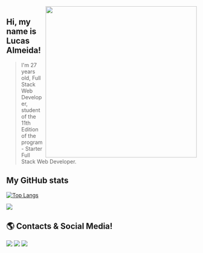 <img src="https://raw.githubusercontent.com/MicaelliMedeiros/micaellimedeiros/master/image/computer-illustration.png" min-width="400px" max-width="400px" width="400px" align="right">

##  Hi, my name is <strong>Lucas Almeida!</strong>

> I'm 27 years old, Full Stack Web Developer, student of the 11th Edition of the program - Starter Full Stack Web Developer.<br>

## My GitHub stats

[![Top Langs](https://github-readme-stats.vercel.app/api/top-langs/?username=LucaasOliveira&langs_count=8&theme=github_dark)](https://github.com/LucaasOliveira/github-readme-stats)

<a href="https://github.com/Gurupreet">
 <img align="center" src="https://github-readme-stats.vercel.app/api?username=LucaasOliveira&show_icons=true&theme=github_dark&line_height=27" />
</a><br>

## 🌎 Contacts & Social Media!

<a href="www.linkedin.com/in/olucasalmeidaa" target="_blank"><img src="https://img.shields.io/badge/LinkedIn-0077B5?style=for-the-badge&logo=linkedin&logoColor=white" /></a>
<a href="https://github.com/LucaasOliveira" target="_blank"><img src="https://img.shields.io/badge/GitHub-100000?style=for-the-badge&logo=github&logoColor=white" /></a>
<a href="mailto:almeidalcs.lucas@gmail.com" target="_blank"><img src="https://img.shields.io/badge/Gmail-D14836?style=for-the-badge&logo=gmail&logoColor=white" /></a>
